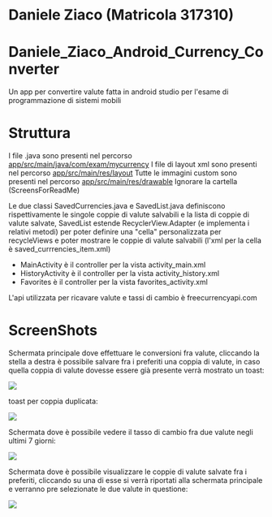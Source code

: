 # Daniele Ziaco (Matricola 317310)

# Daniele_Ziaco_Android_Currency_Converter
Un app per convertire valute fatta in android studio per l'esame di programmazione di sistemi mobili

# Struttura

I file .java sono presenti nel percorso [app/src/main/java/com/exam/mycurrency](app/src/main/java/com/exam/mycurrency)
I file di layout xml sono presenti nel percorso [app/src/main/res/layout](app/src/main/res/layout)
Tutte le immagini custom sono presenti nel percorso [app/src/main/res/drawable](app/src/main/res/drawable)
Ignorare la cartella (ScreensForReadMe)

Le due classi SavedCurrencies.java e SavedList.java definiscono rispettivamente le singole coppie di valute salvabili e la lista di coppie di valute salvate, SavedList estende RecyclerView.Adapter (e implementa i relativi metodi) per poter definire una "cella" personalizzata per recycleViews e poter mostrare le coppie di valute salvabili (l'xml per la cella è saved_currrencies_item.xml)


- MainActivity è il controller per la vista activity_main.xml
- HistoryActivity è il controller per la vista activity_history.xml
- Favorites è il controller per la vista favorites_activity.xml

L'api utilizzata per ricavare valute e tassi di cambio è freecurrencyapi.com

# ScreenShots
Schermata principale dove effettuare le conversioni fra valute, cliccando la stella a destra è possibile salvare fra i preferiti una coppia di valute, in caso quella coppia di valute dovesse essere già presente verrà mostrato un toast:

![](https://github.com/ErZicky/Daniele_Ziaco_Android_Currency_Converter/blob/master/ScreensForReadMe/screen1.jpeg)

toast per coppia duplicata:

![](https://github.com/ErZicky/Daniele_Ziaco_Android_Currency_Converter/blob/master/ScreensForReadMe/screen4.jpeg)

Schermata dove è possibile vedere il tasso di cambio fra due valute negli ultimi 7 giorni:

![](https://github.com/ErZicky/Daniele_Ziaco_Android_Currency_Converter/blob/master/ScreensForReadMe/screen2.jpeg)

Schermata dove è possibile visualizzare le coppie di valute salvate fra i preferiti, cliccando su una di esse si verrà riportati alla schermata principale e verranno pre selezionate le due valute in questione:

![](https://github.com/ErZicky/Daniele_Ziaco_Android_Currency_Converter/blob/master/ScreensForReadMe/screen3.jpeg)



